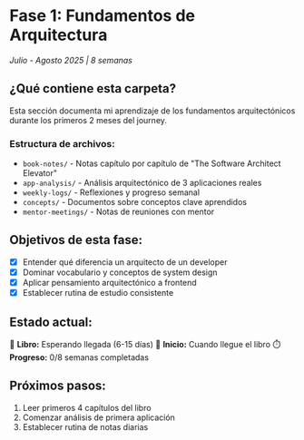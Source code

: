 # Fase 1: Fundamentos de Arquitectura

_Julio - Agosto 2025 | 8 semanas_

## ¿Qué contiene esta carpeta?

Esta sección documenta mi aprendizaje de los fundamentos arquitectónicos durante los primeros 2 meses del journey.

### Estructura de archivos:

- `book-notes/` - Notas capítulo por capítulo de "The Software Architect Elevator"
- `app-analysis/` - Análisis arquitectónico de 3 aplicaciones reales
- `weekly-logs/` - Reflexiones y progreso semanal
- `concepts/` - Documentos sobre conceptos clave aprendidos
- `mentor-meetings/` - Notas de reuniones con mentor

## Objetivos de esta fase:

- [x] Entender qué diferencia un arquitecto de un developer
- [x] Dominar vocabulario y conceptos de system design
- [x] Aplicar pensamiento arquitectónico a frontend
- [x] Establecer rutina de estudio consistente

## Estado actual:

📖 **Libro:** Esperando llegada (6-15 días)
📅 **Inicio:** Cuando llegue el libro
⏱️ **Progreso:** 0/8 semanas completadas

## Próximos pasos:

1. Leer primeros 4 capítulos del libro
2. Comenzar análisis de primera aplicación
3. Establecer rutina de notas diarias
